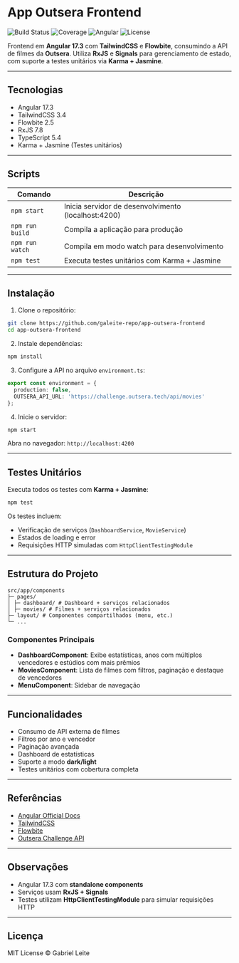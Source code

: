 # App Outsera Frontend

![Build Status](https://img.shields.io/badge/build-passing-brightgreen)
![Coverage](https://img.shields.io/badge/coverage-100%25-brightgreen)
![Angular](https://img.shields.io/badge/angular-17.3-blue)
![License](https://img.shields.io/badge/license-MIT-green)

Frontend em **Angular 17.3** com **TailwindCSS** e **Flowbite**, consumindo a API de filmes da **Outsera**. Utiliza **RxJS** e **Signals** para gerenciamento de estado, com suporte a testes unitários via **Karma + Jasmine**.

---

## Tecnologias

* Angular 17.3
* TailwindCSS 3.4
* Flowbite 2.5
* RxJS 7.8
* TypeScript 5.4
* Karma + Jasmine (Testes unitários)

---

## Scripts

| Comando         | Descrição                                           |
| --------------- | --------------------------------------------------- |
| `npm start`     | Inicia servidor de desenvolvimento (localhost:4200) |
| `npm run build` | Compila a aplicação para produção                   |
| `npm run watch` | Compila em modo watch para desenvolvimento          |
| `npm test`      | Executa testes unitários com Karma + Jasmine        |

---

## Instalação

1. Clone o repositório:

```bash
git clone https://github.com/galeite-repo/app-outsera-frontend
cd app-outsera-frontend
```

2. Instale dependências:

```bash
npm install
```

3. Configure a API no arquivo `environment.ts`:

```ts
export const environment = {
  production: false,
  OUTSERA_API_URL: 'https://challenge.outsera.tech/api/movies'
};
```

4. Inicie o servidor:

```bash
npm start
```

Abra no navegador: `http://localhost:4200`

---

## Testes Unitários

Executa todos os testes com **Karma + Jasmine**:

```bash
npm test
```

Os testes incluem:

* Verificação de serviços (`DashboardService`, `MovieService`)
* Estados de loading e error
* Requisições HTTP simuladas com `HttpClientTestingModule`

---

## Estrutura do Projeto

```
src/app/components
├─ pages/
│ ├─ dashboard/ # Dashboard + serviços relacionados
│ ├─ movies/ # Filmes + serviços relacionados
├─ layout/ # Componentes compartilhados (menu, etc.)
└─ ...
```

### Componentes Principais

* **DashboardComponent**: Exibe estatísticas, anos com múltiplos vencedores e estúdios com mais prêmios
* **MoviesComponent**: Lista de filmes com filtros, paginação e destaque de vencedores
* **MenuComponent**: Sidebar de navegação

---

## Funcionalidades

* Consumo de API externa de filmes
* Filtros por ano e vencedor
* Paginação avançada
* Dashboard de estatísticas
* Suporte a modo **dark/light**
* Testes unitários com cobertura completa

---

## Referências

* [Angular Official Docs](https://angular.io/docs)
* [TailwindCSS](https://tailwindcss.com/docs)
* [Flowbite](https://flowbite.com/docs/)
* [Outsera Challenge API](https://challenge.outsera.tech/api/movies)

---

## Observações

* Angular 17.3 com **standalone components**
* Serviços usam **RxJS + Signals**
* Testes utilizam **HttpClientTestingModule** para simular requisições HTTP

---

## Licença

MIT License © Gabriel Leite
